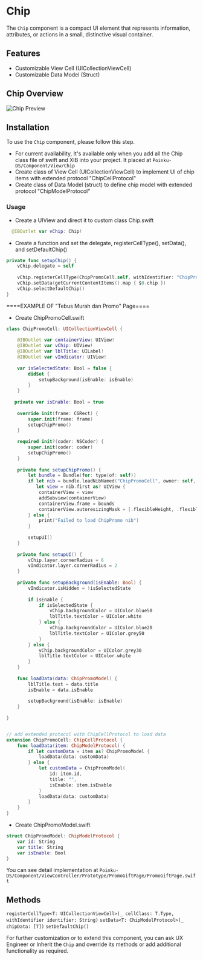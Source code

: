# Chip
The `Chip` component is a compact UI element that represents information, attributes, or actions in a small, distinctive visual container. 

## Features
- Customizable View Cell (UICollectionViewCell)
- Customizable Data Model (Struct)

## Chip Overview
![Chip Preview](https://res.cloudinary.com/dr6cm6n5f/image/upload/c_scale,w_300/v1747676404/PromoGiftPage_g0wzxt.gif)

## Installation
To use the `Chip` component, please follow this step.
- For current availability, It's available only when you add all the Chip class file of swift and XIB into your project. It placed at `Poinku-DS/Component/View/Chip`
- Create class of View Cell (UICollectionViewCell) to implement UI of chip items with extended protocol "ChipCellProtocol"
- Create class of Data Model (struct) to define chip model with extended protocol "ChipModelProtocol"

### Usage
- Create a UIView and direct it to custom class Chip.swift
```swift
  @IBOutlet var vChip: Chip!
```

- Create a function and set the delegate, registerCellType(), setData(), and setDefaultChip()
```swift
private func setupChip() {
    vChip.delegate = self
        
    vChip.registerCellType(ChipPromoCell.self, withIdentifier: "ChipPromoCell")
    vChip.setData(getCurrentContentItems().map { $0.chip })
    vChip.selectDefaultChip()
}
```

====EXAMPLE OF "Tebus Murah dan Promo" Page====

- Create ChipPromoCell.swift
```swift
class ChipPromoCell: UICollectionViewCell {
    
    @IBOutlet var containerView: UIView!
    @IBOutlet var vChip: UIView!
    @IBOutlet var lblTitle: UILabel!
    @IBOutlet var vIndicator: UIView!
    
    var isSelectedState: Bool = false {
        didSet {
            setupBackground(isEnable: isEnable)
        }
    }
    
   private var isEnable: Bool = true
    
    override init(frame: CGRect) {
        super.init(frame: frame)
        setupChipPromo()
    }
    
    required init?(coder: NSCoder) {
        super.init(coder: coder)
        setupChipPromo()
    }
    
    private func setupChipPromo() {
        let bundle = Bundle(for: type(of: self))
        if let nib = bundle.loadNibNamed("ChipPromoCell", owner: self, options: nil),
           let view = nib.first as? UIView {
            containerView = view
            addSubview(containerView)
            containerView.frame = bounds
            containerView.autoresizingMask = [.flexibleHeight, .flexibleWidth]
        } else {
            print("Failed to load ChipPromo nib")
        }
        
        setupUI()
    }
    
    private func setupUI() {
        vChip.layer.cornerRadius = 6
        vIndicator.layer.cornerRadius = 2
    }
    
    private func setupBackground(isEnable: Bool) {
        vIndicator.isHidden = !isSelectedState
        
        if isEnable {
            if isSelectedState {
                vChip.backgroundColor = UIColor.blue50
                lblTitle.textColor = UIColor.white
            } else {
                vChip.backgroundColor = UIColor.blue20
                lblTitle.textColor = UIColor.grey50
            }
        } else {
            vChip.backgroundColor = UIColor.grey30
            lblTitle.textColor = UIColor.white
        }
    }
    
    func loadData(data: ChipPromoModel) {
        lblTitle.text = data.title
        isEnable = data.isEnable
        
        setupBackground(isEnable: isEnable)
    }
    
}


// add extended protocol with ChipCellProtocol to load data
extension ChipPromoCell: ChipCellProtocol {
    func loadData(item: ChipModelProtocol) {
        if let customData = item as? ChipPromoModel {
            loadData(data: customData)
        } else {
            let customData = ChipPromoModel(
                id: item.id,
                title: "",
                isEnable: item.isEnable
            )
            loadData(data: customData)
        }
    }
}
```

- Create ChipPromoModel.swift
```swift
struct ChipPromoModel: ChipModelProtocol {
    var id: String
    var title: String
    var isEnable: Bool
}
```

You can see detail implementation at `Poinku-DS/Component/ViewController/Prototype/PromoGiftPage/PromoGiftPage.swift`

## Methods
`registerCellType<T: UICollectionViewCell>(_ cellClass: T.Type, withIdentifier identifier: String)`
`setData<T: ChipModelProtocol>(_ chipData: [T])`
`setDefaultChip()`

For further customization or to extend this component, you can ask UX Engineer or Inherit the `Chip` and override its methods or add additional functionality as required.
